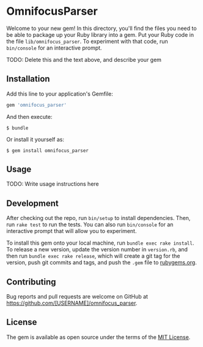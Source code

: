 # OmnifocusParser

Welcome to your new gem! In this directory, you'll find the files you need to be able to package up your Ruby library into a gem. Put your Ruby code in the file `lib/omnifocus_parser`. To experiment with that code, run `bin/console` for an interactive prompt.

TODO: Delete this and the text above, and describe your gem

## Installation

Add this line to your application's Gemfile:

```ruby
gem 'omnifocus_parser'
```

And then execute:

    $ bundle

Or install it yourself as:

    $ gem install omnifocus_parser

## Usage

TODO: Write usage instructions here

## Development

After checking out the repo, run `bin/setup` to install dependencies. Then, run `rake test` to run the tests. You can also run `bin/console` for an interactive prompt that will allow you to experiment.

To install this gem onto your local machine, run `bundle exec rake install`. To release a new version, update the version number in `version.rb`, and then run `bundle exec rake release`, which will create a git tag for the version, push git commits and tags, and push the `.gem` file to [rubygems.org](https://rubygems.org).

## Contributing

Bug reports and pull requests are welcome on GitHub at https://github.com/[USERNAME]/omnifocus_parser.

## License

The gem is available as open source under the terms of the [MIT License](http://opensource.org/licenses/MIT).
